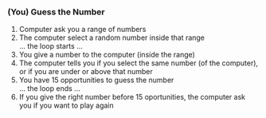 ### (You) Guess the Number
1. Computer ask you a range of numbers
2. The computer select a random number inside that range <br/>
... the loop starts ...<br/>
3. You give a number to the computer (inside the range)
4. The computer tells you if you select the same number (of the computer), or if you are under or above that number
5. You have 15 opportunities to guess the number <br/>
... the loop ends ...<br/>
7. If you give the right number before 15 oportunities, the computer ask you if you want to play again
